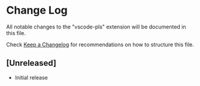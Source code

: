 # Change Log

All notable changes to the "vscode-pls" extension will be documented in this file.

Check [Keep a Changelog](http://keepachangelog.com/) for recommendations on how to structure this file.

## [Unreleased]

- Initial release
